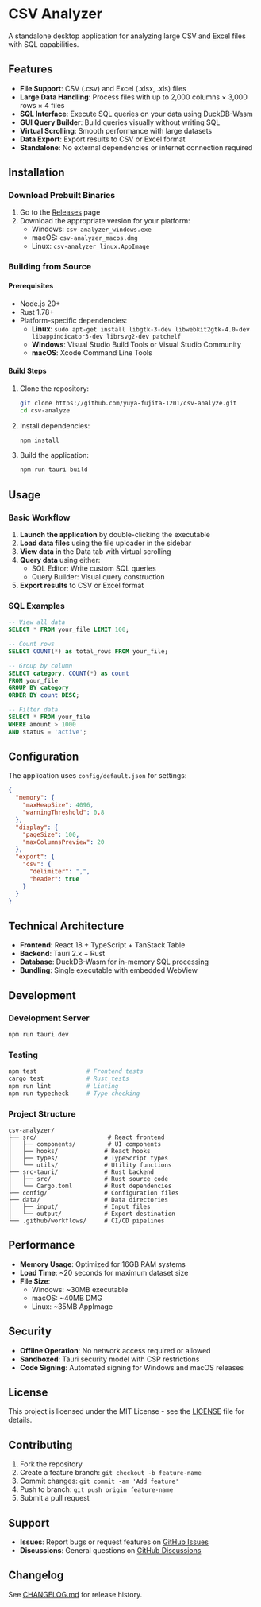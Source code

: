 # CSV Analyzer

A standalone desktop application for analyzing large CSV and Excel files with SQL capabilities.

## Features

- **File Support**: CSV (.csv) and Excel (.xlsx, .xls) files
- **Large Data Handling**: Process files with up to 2,000 columns × 3,000 rows × 4 files
- **SQL Interface**: Execute SQL queries on your data using DuckDB-Wasm
- **GUI Query Builder**: Build queries visually without writing SQL
- **Virtual Scrolling**: Smooth performance with large datasets
- **Data Export**: Export results to CSV or Excel format
- **Standalone**: No external dependencies or internet connection required

## Installation

### Download Prebuilt Binaries

1. Go to the [Releases](https://github.com/yuya-fujita-1201/csv-analyze/releases) page
2. Download the appropriate version for your platform:
   - Windows: `csv-analyzer_windows.exe`
   - macOS: `csv-analyzer_macos.dmg`
   - Linux: `csv-analyzer_linux.AppImage`

### Building from Source

#### Prerequisites

- Node.js 20+
- Rust 1.78+
- Platform-specific dependencies:
  - **Linux**: `sudo apt-get install libgtk-3-dev libwebkit2gtk-4.0-dev libappindicator3-dev librsvg2-dev patchelf`
  - **Windows**: Visual Studio Build Tools or Visual Studio Community
  - **macOS**: Xcode Command Line Tools

#### Build Steps

1. Clone the repository:
   ```bash
   git clone https://github.com/yuya-fujita-1201/csv-analyze.git
   cd csv-analyze
   ```

2. Install dependencies:
   ```bash
   npm install
   ```

3. Build the application:
   ```bash
   npm run tauri build
   ```

## Usage

### Basic Workflow

1. **Launch the application** by double-clicking the executable
2. **Load data files** using the file uploader in the sidebar
3. **View data** in the Data tab with virtual scrolling
4. **Query data** using either:
   - SQL Editor: Write custom SQL queries
   - Query Builder: Visual query construction
5. **Export results** to CSV or Excel format

### SQL Examples

```sql
-- View all data
SELECT * FROM your_file LIMIT 100;

-- Count rows
SELECT COUNT(*) as total_rows FROM your_file;

-- Group by column
SELECT category, COUNT(*) as count 
FROM your_file 
GROUP BY category 
ORDER BY count DESC;

-- Filter data
SELECT * FROM your_file 
WHERE amount > 1000 
AND status = 'active';
```

## Configuration

The application uses `config/default.json` for settings:

```json
{
  "memory": {
    "maxHeapSize": 4096,
    "warningThreshold": 0.8
  },
  "display": {
    "pageSize": 100,
    "maxColumnsPreview": 20
  },
  "export": {
    "csv": {
      "delimiter": ",",
      "header": true
    }
  }
}
```

## Technical Architecture

- **Frontend**: React 18 + TypeScript + TanStack Table
- **Backend**: Tauri 2.x + Rust
- **Database**: DuckDB-Wasm for in-memory SQL processing
- **Bundling**: Single executable with embedded WebView

## Development

### Development Server

```bash
npm run tauri dev
```

### Testing

```bash
npm test              # Frontend tests
cargo test            # Rust tests
npm run lint          # Linting
npm run typecheck     # Type checking
```

### Project Structure

```
csv-analyzer/
├── src/                    # React frontend
│   ├── components/         # UI components
│   ├── hooks/             # React hooks
│   ├── types/             # TypeScript types
│   └── utils/             # Utility functions
├── src-tauri/             # Rust backend
│   ├── src/               # Rust source code
│   └── Cargo.toml         # Rust dependencies
├── config/                # Configuration files
├── data/                  # Data directories
│   ├── input/             # Input files
│   └── output/            # Export destination
└── .github/workflows/     # CI/CD pipelines
```

## Performance

- **Memory Usage**: Optimized for 16GB RAM systems
- **Load Time**: ~20 seconds for maximum dataset size
- **File Size**: 
  - Windows: ~30MB executable
  - macOS: ~40MB DMG
  - Linux: ~35MB AppImage

## Security

- **Offline Operation**: No network access required or allowed
- **Sandboxed**: Tauri security model with CSP restrictions
- **Code Signing**: Automated signing for Windows and macOS releases

## License

This project is licensed under the MIT License - see the [LICENSE](LICENSE) file for details.

## Contributing

1. Fork the repository
2. Create a feature branch: `git checkout -b feature-name`
3. Commit changes: `git commit -am 'Add feature'`
4. Push to branch: `git push origin feature-name`
5. Submit a pull request

## Support

- **Issues**: Report bugs or request features on [GitHub Issues](https://github.com/yuya-fujita-1201/csv-analyze/issues)
- **Discussions**: General questions on [GitHub Discussions](https://github.com/yuya-fujita-1201/csv-analyze/discussions)

## Changelog

See [CHANGELOG.md](CHANGELOG.md) for release history.

